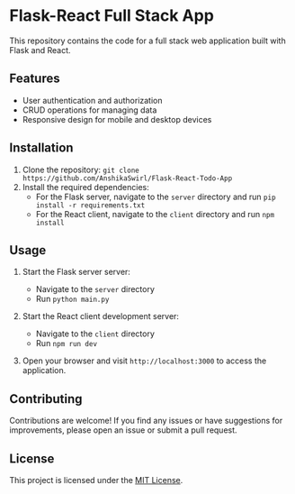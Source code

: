 # Flask-React Full Stack App

This repository contains the code for a full stack web application built with Flask and React.

## Features

- User authentication and authorization
- CRUD operations for managing data
- Responsive design for mobile and desktop devices

## Installation

1. Clone the repository: `git clone https://github.com/AnshikaSwirl/Flask-React-Todo-App`
2. Install the required dependencies:
    - For the Flask server, navigate to the `server` directory and run `pip install -r requirements.txt`
    - For the React client, navigate to the `client` directory and run `npm install`

## Usage

1. Start the Flask server server:
    - Navigate to the `server` directory
    - Run `python main.py`

2. Start the React client development server:
    - Navigate to the `client` directory
    - Run `npm run dev`

3. Open your browser and visit `http://localhost:3000` to access the application.

## Contributing

Contributions are welcome! If you find any issues or have suggestions for improvements, please open an issue or submit a pull request.

## License

This project is licensed under the [MIT License](LICENSE).
